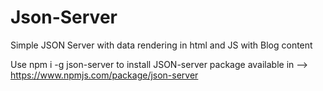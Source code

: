 # Json-Server
 Simple JSON Server with data rendering in html and JS with Blog content
 
 Use npm i -g json-server  to install JSON-server package available in --> https://www.npmjs.com/package/json-server
